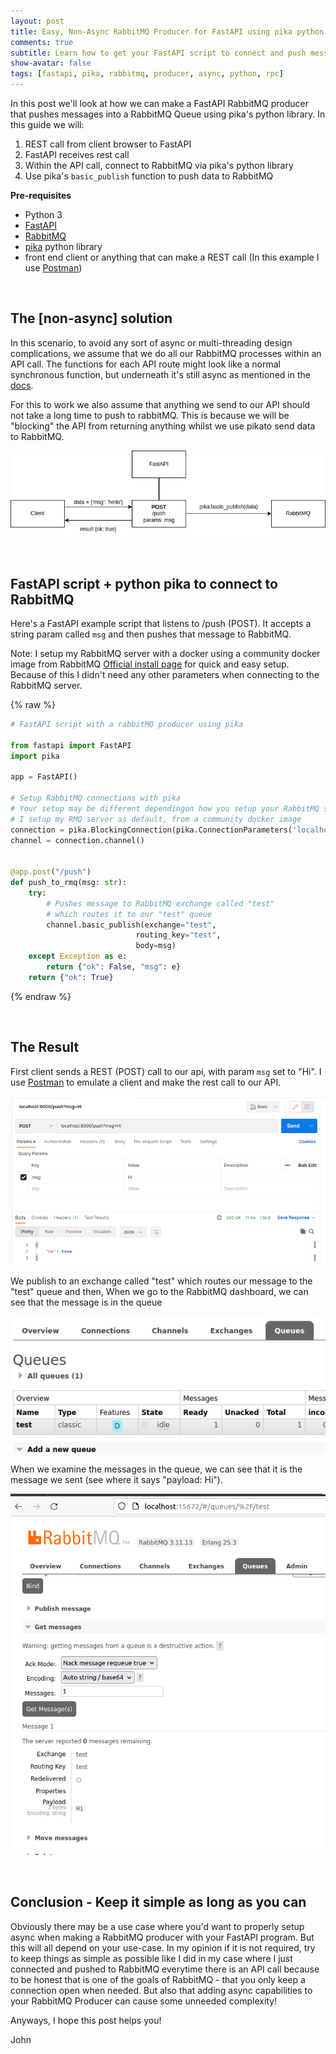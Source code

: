 ```yaml
---
layout: post
title: Easy, Non-Async RabbitMQ Producer for FastAPI using pika python library
comments: true
subtitle: Learn how to get your FastAPI script to connect and push messages to RabbitMQ using pika without having to use any sort of async techniques 
show-avatar: false
tags: [fastapi, pika, rabbitmq, producer, async, python, rpc]
---
```



In this post we'll look at how we can make a FastAPI RabbitMQ producer that pushes messages into a RabbitMQ Queue using pika's python library. In this guide we will:

1. REST call from client browser to FastAPI
2. FastAPI receives rest call
3. Within the API call, connect to RabbitMQ via pika's python library
4. Use pika's ```basic_publish``` function to push data to RabbitMQ  


**Pre-requisites**
- Python 3
- [FastAPI](https://fastapi.tiangolo.com/)
- [RabbitMQ](https://www.rabbitmq.com/) 
- [pika](https://pika.readthedocs.io/en/stable/) python library
- front end client or anything that can make a REST call (In this example I use [Postman](https://www.postman.com/downloads/))

<br/>

## The [non-async] solution

In this scenario, to avoid any sort of async or multi-threading design complications, we assume that we do all our RabbitMQ processes within an API call. The functions for each API route might look like a normal synchronous function, but underneath it's still async as mentioned in the [docs](https://fastapi.tiangolo.com/advanced/async-tests/). 

For this to work we also assume that anything we send to our API should not take a long time to push to rabbitMQ. This is because we will be "blocking" the API from returning anything whilst we use pikato send data to RabbitMQ.

![fastApiPika](../img/fastpi-pika/fastapi-pika.png)

<br/>

## FastAPI script + python pika to connect to RabbitMQ

Here's a FastAPI example script that listens to /push (POST). It accepts a string param called ```msg``` and then pushes that message to RabbitMQ.

Note: I setup my RabbitMQ server with a docker using a community docker image from RabbitMQ [Official install page](https://www.rabbitmq.com/download.html) for quick and easy setup. Because of this I didn't need any other parameters when connecting to the RabbitMQ server.

{% raw %}
```python
# FastAPI script with a rabbitMQ producer using pika

from fastapi import FastAPI
import pika

app = FastAPI()

# Setup RabbitMQ connections with pika
# Your setup may be different dependingon how you setup your RabbitMQ server
# I setup my RMQ server as default, from a community docker image
connection = pika.BlockingConnection(pika.ConnectionParameters('localhost'))
channel = connection.channel()


@app.post("/push")
def push_to_rmq(msg: str):
    try:
        # Pushes message to RabbitMQ exchange called "test" 
        # which routes it to our "test" queue
        channel.basic_publish(exchange="test",
                            routing_key="test",
                            body=msg)
    except Exception as e:
        return {"ok": False, "msg": e}
    return {"ok": True}

```
{% endraw %}

<br/>

## The Result

First client sends a REST (POST) call to our api, with param ```msg``` set to "Hi". I use [Postman](https://www.postman.com/) to emulate a client and make the rest call to our API.

![postman-post](../img/fastpi-pika/postman-post.png)

We publish to an exchange called "test" which routes our message to the "test" queue and then, When we go to the RabbitMQ dashboard, we can see that the message is in the queue

![rmq1](../img/fastpi-pika/rmq1.png)

When we examine the messages in the queue, we can see that it is the message we sent (see where it says "payload: Hi").

![rmq2](../img/fastpi-pika/rmq2.png)

<br/>

## Conclusion - Keep it simple as long as you can

Obviously there may be a use case where you'd want to properly setup async when making a RabbitMQ producer with your FastAPI program. But this will all depend on your use-case. In my opinion if it is not required, try to keep things as simple as possible like I did in my case where I just connected and pushed to RabbitMQ everytime there is an API call because to be honest that is one of the goals of RabbitMQ - that you only keep a connection open when needed. But also that adding async capabilities to your RabbitMQ Producer can cause some unneeded complexity!

Anyways, I hope this post helps you!

John